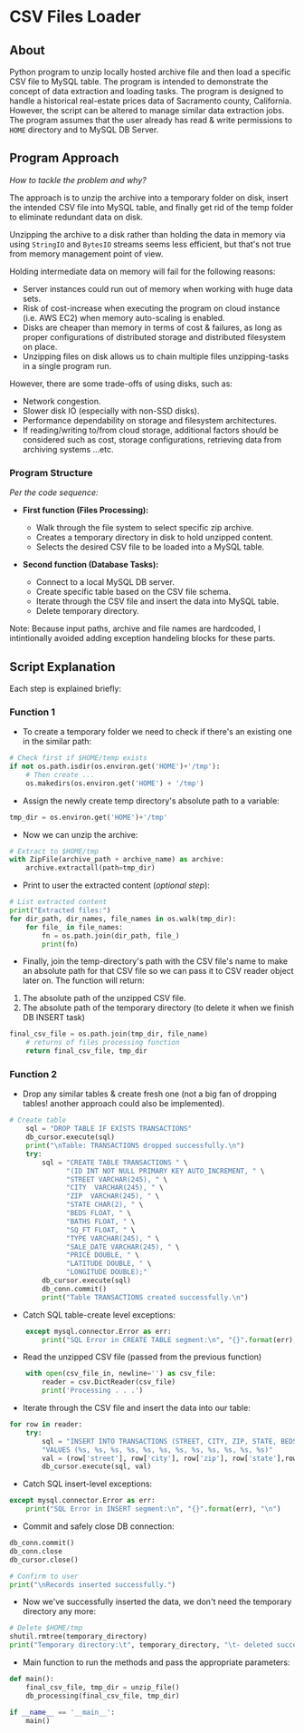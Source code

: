 # CSV Files Loader

## About

Python program to unzip locally hosted archive file and then load a specific CSV file to MySQL table. The program is intended to demonstrate the concept of data extraction and loading tasks. The program is designed to handle a historical real-estate prices data of Sacramento county, California. However, the script can be altered to manage similar data extraction jobs. The program assumes that the user already has read & write permissions to `HOME` directory and to MySQL DB Server.

## Program Approach

_How to tackle the problem and why?_

The approach is to unzip the archive into a temporary folder on disk, insert the intended CSV file into MySQL table, and finally get rid of the temp folder to eliminate redundant data on disk.

Unzipping the archive to a disk rather than holding the data in memory via using `StringIO` and `BytesIO` streams seems less efficient, but that's not true from memory management point of view.

Holding intermediate data on memory will fail for the following reasons:

- Server instances could run out of memory when working with huge data sets.
- Risk of cost-increase when executing the program on cloud instance (i.e. AWS EC2) when memory auto-scaling is enabled.
- Disks are cheaper than memory in terms of cost & failures, as long as proper configurations of distributed storage and distributed filesystem on place.
- Unzipping files on disk allows us to chain multiple files unzipping-tasks in a single program run.

However, there are some trade-offs of using disks, such as:

- Network congestion.
- Slower disk IO (especially with non-SSD disks).
- Performance dependability on storage and filesystem architectures.
- If reading/writing to/from cloud storage, additional factors should be considered such as cost, storage configurations, retrieving data from archiving systems ...etc.

### Program Structure

_Per the code sequence:_

- **First function (Files Processing):**

  - Walk through the file system to select specific zip archive.
  - Creates a temporary directory in disk to hold unzipped content.
  - Selects the desired CSV file to be loaded into a MySQL table.

- **Second function (Database Tasks):**
  - Connect to a local MySQL DB server.
  - Create specific table based on the CSV file schema.
  - Iterate through the CSV file and insert the data into MySQL table.
  - Delete temporary directory.

Note: Because input paths, archive and file names are hardcoded, I intintionally avoided adding exception handeling blocks for these parts.

## Script Explanation

Each step is explained briefly:

### Function 1

- To create a temporary folder we need to check if there's an existing one in the similar path:

```python
# Check first if $HOME/temp exists
if not os.path.isdir(os.environ.get('HOME')+'/tmp'):
    # Then create ...
    os.makedirs(os.environ.get('HOME') + '/tmp')
```

- Assign the newly create temp directory's absolute path to a variable:

```python
tmp_dir = os.environ.get('HOME')+'/tmp'
```

- Now we can unzip the archive:

```python
# Extract to $HOME/tmp
with ZipFile(archive_path + archive_name) as archive:
    archive.extractall(path=tmp_dir)
```

- Print to user the extracted content (_optional step_):

```python
# List extracted content
print("Extracted files:")
for dir_path, dir_names, file_names in os.walk(tmp_dir):
    for file_ in file_names:
        fn = os.path.join(dir_path, file_)
        print(fn)
```

- Finally, join the temp-directory's path with the CSV file's name to make an absolute path for that CSV file so we can pass it to CSV reader object later on. The function will return:

1. The absolute path of the unzipped CSV file.
2. The absolute path of the temporary directory (to delete it when we finish DB INSERT task)

```python
final_csv_file = os.path.join(tmp_dir, file_name)
    # returns of files processing function
    return final_csv_file, tmp_dir
```

### Function 2

- Drop any similar tables & create fresh one (not a big fan of dropping tables! another approach could also be implemented).

```python
# Create table
    sql = "DROP TABLE IF EXISTS TRANSACTIONS"
    db_cursor.execute(sql)
    print("\nTable: TRANSACTIONS dropped successfully.\n")
    try:
        sql = "CREATE TABLE TRANSACTIONS " \
              "(ID INT NOT NULL PRIMARY KEY AUTO_INCREMENT, " \
              "STREET VARCHAR(245), " \
              "CITY  VARCHAR(245), " \
              "ZIP  VARCHAR(245), " \
              "STATE CHAR(2), " \
              "BEDS FLOAT, " \
              "BATHS FLOAT, " \
              "SQ_FT FLOAT, " \
              "TYPE VARCHAR(245), " \
              "SALE_DATE VARCHAR(245), " \
              "PRICE DOUBLE, " \
              "LATITUDE DOUBLE, " \
              "LONGITUDE DOUBLE);"
        db_cursor.execute(sql)
        db_conn.commit()
        print("Table TRANSACTIONS created successfully.\n")
```

- Catch SQL table-create level exceptions:

```python
    except mysql.connector.Error as err:
        print("SQL Error in CREATE TABLE segment:\n", "{}".format(err), "\n")
```

- Read the unzipped CSV file (passed from the previous function)

```python
    with open(csv_file_in, newline='') as csv_file:
        reader = csv.DictReader(csv_file)
        print('Processing . . .')
```

- Iterate through the CSV file and insert the data into our table:

```python
for row in reader:
    try:
        sql = "INSERT INTO TRANSACTIONS (STREET, CITY, ZIP, STATE, BEDS, BATHS, SQ_FT, TYPE, SALE_DATE, PRICE, LATITUDE, LONGITUDE) " \
        "VALUES (%s, %s, %s, %s, %s, %s, %s, %s, %s, %s, %s, %s)"
        val = (row['street'], row['city'], row['zip'], row['state'],row['beds'], row['baths'], row['sq__ft'], row['type'],row['sale_date'], row['price'], row['latitude'], row['longitude'])
        db_cursor.execute(sql, val)
```

- Catch SQL insert-level exceptions:

```python
except mysql.connector.Error as err:
    print("SQL Error in INSERT segment:\n", "{}".format(err), "\n")
```

- Commit and safely close DB connection:

```python
db_conn.commit()
db_conn.close
db_cursor.close()

# Confirm to user
print("\nRecords inserted successfully.")
```

- Now we've successfully inserted the data, we don't need the temporary directory any more:

```python
# Delete $HOME/tmp
shutil.rmtree(temporary_directory)
print("Temporary directory:\t", temporary_directory, "\t- deleted successfully")
```

- Main function to run the methods and pass the appropriate parameters:

```python
def main():
    final_csv_file, tmp_dir = unzip_file()
    db_processing(final_csv_file, tmp_dir)

if __name__ == '__main__':
    main()
```
